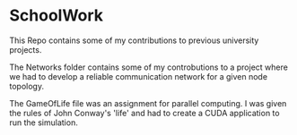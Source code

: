 # SchoolWork
This Repo contains some of my contributions to previous university projects.

The Networks folder contains some of my controbutions to a project where we had to develop a reliable communication network for a given node topology.

The GameOfLife file was an assignment for parallel computing. I was given the rules of John Conway's 'life' and had to create a CUDA application to run the simulation.
